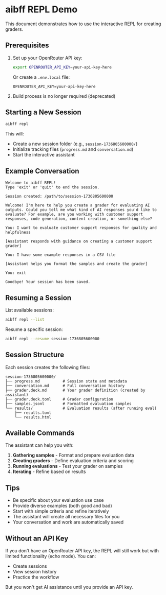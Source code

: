# aibff REPL Demo

This document demonstrates how to use the interactive REPL for creating graders.

## Prerequisites

1. Set up your OpenRouter API key:
   ```bash
   export OPENROUTER_API_KEY=your-api-key-here
   ```

   Or create a `.env.local` file:
   ```
   OPENROUTER_API_KEY=your-api-key-here
   ```

2. Build process is no longer required (deprecated)

## Starting a New Session

```bash
aibff repl
```

This will:

- Create a new session folder (e.g., `session-1736805600000/`)
- Initialize tracking files (`progress.md` and `conversation.md`)
- Start the interactive assistant

## Example Conversation

```
Welcome to aibff REPL!
Type 'exit' or 'quit' to end the session.

Session created: /path/to/session-1736805600000

Welcome! I'm here to help you create a grader for evaluating AI outputs. Could you tell me what kind of AI responses you'd like to evaluate? For example, are you working with customer support responses, code generation, content creation, or something else?

You: I want to evaluate customer support responses for quality and helpfulness

[Assistant responds with guidance on creating a customer support grader]

You: I have some example responses in a CSV file

[Assistant helps you format the samples and create the grader]

You: exit

Goodbye! Your session has been saved.
```

## Resuming a Session

List available sessions:

```bash
aibff repl --list
```

Resume a specific session:

```bash
aibff repl --resume session-1736805600000
```

## Session Structure

Each session creates the following files:

```
session-1736805600000/
├── progress.md          # Session state and metadata
├── conversation.md      # Full conversation history
├── grader.deck.md       # Your grader definition (created by assistant)
├── grader.deck.toml     # Grader configuration
├── samples.jsonl        # Formatted evaluation samples
└── results/             # Evaluation results (after running eval)
    ├── results.toml
    └── results.html
```

## Available Commands

The assistant can help you with:

1. **Gathering samples** - Format and prepare evaluation data
2. **Creating graders** - Define evaluation criteria and scoring
3. **Running evaluations** - Test your grader on samples
4. **Iterating** - Refine based on results

## Tips

- Be specific about your evaluation use case
- Provide diverse examples (both good and bad)
- Start with simple criteria and refine iteratively
- The assistant will create all necessary files for you
- Your conversation and work are automatically saved

## Without an API Key

If you don't have an OpenRouter API key, the REPL will still work but with
limited functionality (echo mode). You can:

- Create sessions
- View session history
- Practice the workflow

But you won't get AI assistance until you provide an API key.
